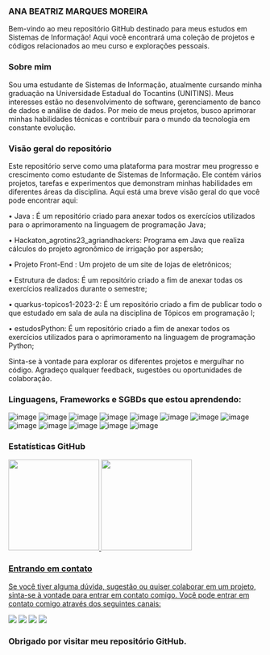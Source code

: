 ### ANA BEATRIZ MARQUES MOREIRA

Bem-vindo ao meu repositório GitHub destinado para meus estudos em Sistemas de Informação! Aqui você encontrará uma coleção de projetos e códigos relacionados ao meu curso e explorações pessoais.

### Sobre mim
Sou uma estudante de Sistemas de Informação, atualmente cursando minha graduação na Universidade Estadual do Tocantins (UNITINS). Meus interesses estão no desenvolvimento de software, gerenciamento de banco de dados e análise de dados. Por meio de meus projetos, busco aprimorar minhas habilidades técnicas e contribuir para o mundo da tecnologia em constante evolução.

### Visão geral do repositório
Este repositório serve como uma plataforma para mostrar meu progresso e crescimento como estudante de Sistemas de Informação. Ele contém vários projetos, tarefas e experimentos que demonstram minhas habilidades em diferentes áreas da disciplina. Aqui está uma breve visão geral do que você pode encontrar aqui:

• Java : É um repositório criado para anexar todos os exercícios utilizados para o aprimoramento na linguagem de programação Java;

• Hackaton_agrotins23_agriandhackers: Programa em Java que realiza cálculos do projeto agronômico de irrigação por aspersão; 

• Projeto Front-End : Um projeto de um site de lojas de eletrônicos;

• Estrutura de dados: É um repositório criado a fim de anexar todas os exercícios realizados durante o semestre;

• quarkus-topicos1-2023-2: É um repositório criado a fim de publicar todo o que estudado em sala de aula na disciplina de Tópicos em programação I;

• estudosPython: É um repositório criado a fim de anexar todos os exercícios utilizados para o aprimoramento na linguagem de programação Python;

Sinta-se à vontade para explorar os diferentes projetos e mergulhar no código. Agradeço qualquer feedback, sugestões ou oportunidades de colaboração.

### Linguagens, Frameworks e SGBDs que estou aprendendo:
![image](https://img.shields.io/badge/Python-3776AB?style=for-the-badge&logo=python&logoColor=white)
![image](https://img.shields.io/badge/HTML5-E34F26?style=for-the-badge&logo=html5&logoColor=white)
![image](https://img.shields.io/badge/CSS3-1572B6?style=for-the-badge&logo=css3&logoColor=white)
![image](https://img.shields.io/badge/JavaScript-323330?style=for-the-badge&logo=javascript&logoColor=F7DF1E)
![image](	https://img.shields.io/badge/Java-ED8B00?style=for-the-badge&logo=openjdk&logoColor=white)
![image](https://img.shields.io/badge/Angular-DD0031?style=for-the-badge&logo=angular&logoColor=white)
![image](	https://img.shields.io/badge/MySQL-00000F?style=for-the-badge&logo=mysql&logoColor=white)
![image](https://img.shields.io/badge/PostgreSQL-316192?style=for-the-badge&logo=postgresql&logoColor=white)
![image](https://img.shields.io/badge/TypeScript-007ACC?style=for-the-badge&logo=typescript&logoColor=white)
![image](https://img.shields.io/badge/C%23-239120?style=for-the-badge&logo=c-sharp&logoColor=white)
![image](https://img.shields.io/badge/Bootstrap-563D7C?style=for-the-badge&logo=bootstrap&logoColor=white)
![image](https://img.shields.io/badge/Flask-000000?style=for-the-badge&logo=flask&logoColor=white)
![image](https://img.shields.io/badge/Microsoft_SQL_Server-CC2927?style=for-the-badge&logo=microsoft-sql-server&logoColor=white)



### Estatísticas GitHub
<div>
<a href="https://github.com/ana-bmm0623">
<img loading="lazy" height="180em" src="https://github-readme-stats.vercel.app/api/top-langs/?username=ana-bmm0623&layout=compact&langs_count=7&theme=dracula"/>
<img loading="lazy" height="180em" src="https://github-readme-stats.vercel.app/api?username=ana-bmm0623&show_icons=true&theme=dracula&include_all_commits=true&count_private=true"/>
</div>
 
### Entrando em contato
Se você tiver alguma dúvida, sugestão ou quiser colaborar em um projeto, sinta-se à vontade para entrar em contato comigo. Você pode entrar em contato comigo através dos seguintes canais:

<div>
<a href="https://instagram.com/anabmarquesm" target="_blank"><img loading="lazy" src="https://img.shields.io/badge/-Instagram-%23E4405F?style=for-the-badge&logo=instagram&logoColor=white" target="_blank"></a>
<a href="https://t.me/anabeatrizmarquesmoreira" target="_blank"><img loading="lazy" src="https://img.shields.io/badge/Telegram-2CA5E0?style=for-the-badge&logo=telegram&logoColor=white" target="_blank"></a>
<a href = "mailto:contato@marquesmoreiraanabeatriz84@gmail.com"><img loading="lazy" src="https://img.shields.io/badge/Gmail-D14836?style=for-the-badge&logo=gmail&logoColor=white" target="_blank"></a>
<a href="https://www.linkedin.com/in/anabeatrizmarquesmoreira" target="_blank"><img loading="lazy" src="https://img.shields.io/badge/-LinkedIn-%230077B5?style=for-the-badge&logo=linkedin&logoColor=white" target="_blank"></a>   
</div>

### Obrigado por visitar meu repositório GitHub.
